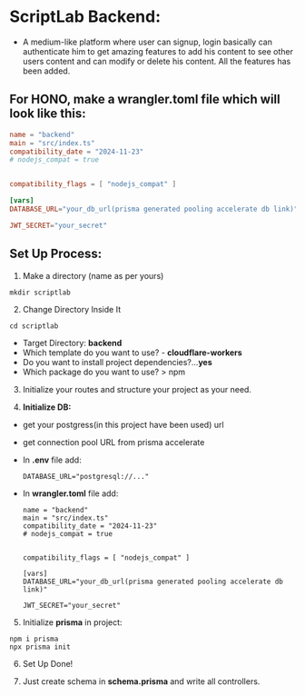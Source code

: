 # ScriptLab Backend:

- A medium-like platform where user can signup, login basically can authenticate him to get amazing features to add his content to see other users content and can modify or delete his content. All the features has been added.

## For HONO, make a wrangler.toml file which will look like this:

```toml
name = "backend"
main = "src/index.ts"
compatibility_date = "2024-11-23"
# nodejs_compat = true


compatibility_flags = [ "nodejs_compat" ]

[vars]
DATABASE_URL="your_db_url(prisma generated pooling accelerate db link)"

JWT_SECRET="your_secret"
```

## Set Up Process:

1. Make a directory (name as per yours)

```
mkdir scriptlab
```

2. Change Directory Inside It

```
cd scriptlab
```

- Target Directory: **backend**
- Which template do you want to use? - **cloudflare-workers**
- Do you want to install project dependencies?...**yes**
- Which package do you want to use? > npm

3. Initialize your routes and structure your project as your need.

4. **Initialize DB:**

- get your postgress(in this project have been used) url
- get connection pool URL from prisma accelerate
- In **.env** file add:
  ```
  DATABASE_URL="postgresql://..."
  ```
- In **wrangler.toml** file add:

  ```
  name = "backend"
  main = "src/index.ts"
  compatibility_date = "2024-11-23"
  # nodejs_compat = true


  compatibility_flags = [ "nodejs_compat" ]

  [vars]
  DATABASE_URL="your_db_url(prisma generated pooling accelerate db link)"

  JWT_SECRET="your_secret"
  ```

5. Initialize **prisma** in project:

```
npm i prisma
npx prisma init
```

6. Set Up Done!

7. Just create schema in **schema.prisma** and write all controllers.

